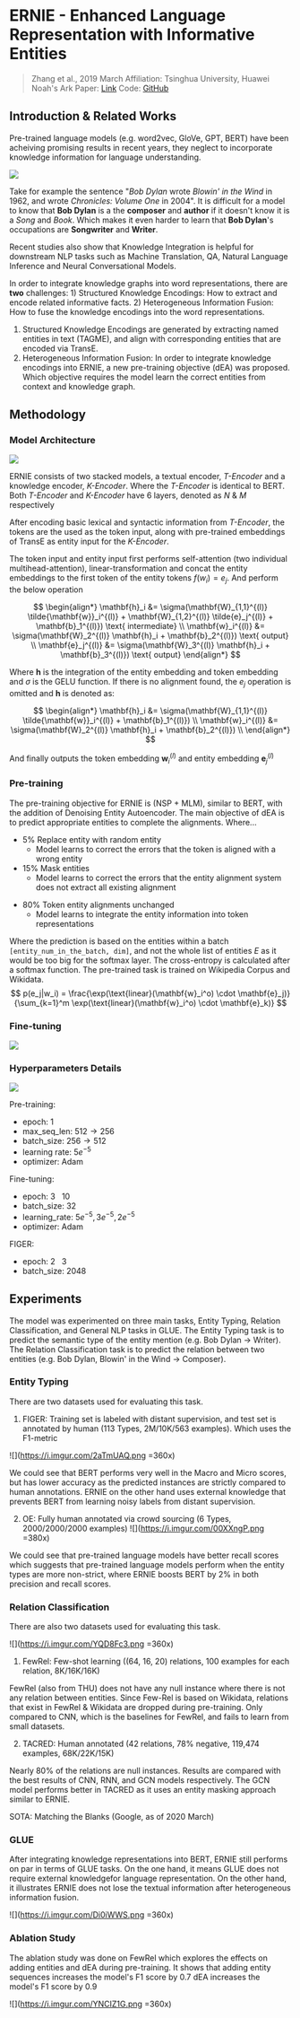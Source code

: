 # ERNIE - Enhanced Language Representation with Informative Entities

> Zhang et al., 2019 March
> Affiliation: Tsinghua University, Huawei Noah's Ark
> Paper: [Link](https://arxiv.org/abs/1905.07129)
> Code: [GitHub](https://github.com/thunlp/ERNIE)

## Introduction & Related Works

Pre-trained language models (e.g. word2vec, GloVe, GPT, BERT) have been acheiving promising results in recent years, they neglect  to  incorporate  knowledge  information for language understanding.

![](https://i.imgur.com/AMB65UY.png)

Take for example the sentence "*Bob Dylan* wrote *Blowin' in the Wind* in 1962, and wrote *Chronicles: Volume One* in 2004". It is difficult for a model to know that **Bob Dylan** is a the **composer** and **author** if it doesn't know it is a *Song* and *Book*. Which makes it even harder to learn that **Bob Dylan**'s occupations are **Songwriter** and **Writer**.

Recent studies also show that Knowledge Integration is helpful for downstream NLP tasks such as Machine Translation, QA, Natural Language Inference and Neural Conversational Models.

In order to integrate knowledge graphs into word representations, there are **two** challenges: 1) Structured Knowledge Encodings: How to extract and encode related informative facts. 2) Heterogeneous Information Fusion: How to fuse the knowledge encodings into the word representations.

1) Structured Knowledge Encodings are generated by extracting named entities in text (TAGME), and align with corresponding entities that are encoded via TransE.
2) Heterogeneous Information Fusion: In order to integrate knowledge encodings into ERNIE, a new pre-training objective (dEA) was proposed. Which objective requires the model learn the correct entities from context and knowledge graph.

<p style="page-break-before: always">

## Methodology

### Model Architecture

![](https://i.imgur.com/McUS2Zf.png)

ERNIE consists of two stacked models, a textual encoder, *T-Encoder* and a knowledge encoder, *K-Encoder*. Where the *T-Encoder* is identical to BERT. Both *T-Encoder* and *K-Encoder* have 6 layers, denoted as $N$ & $M$ respectively

After encoding basic lexical and syntactic information from *T-Encoder*, the tokens are the used as the token input, along with pre-trained embeddings of TransE as entity input for the *K-Encoder*.

The token input and entity input first performs self-attention (two individual multihead-attention), linear-transformation and concat the entity embeddings to the first token of the entity tokens $f(w_i) = e_j$. And perform the below operation

$$
\begin{align*}
\mathbf{h}_i &= \sigma(\mathbf{W}_{1,1}^{(l)} \tilde{\mathbf{w}}_i^{(l)} + \mathbf{W}_{1,2}^{(l)} \tilde{e}_j^{(l)} + \mathbf{b}_1^{(l)}) \text{ intermediate} \\
\mathbf{w}_i^{(l)} &= \sigma(\mathbf{W}_2^{(l)} \mathbf{h}_i + \mathbf{b}_2^{(l)}) \text{ output} \\
\mathbf{e}_j^{(l)} &= \sigma(\mathbf{W}_3^{(l)} \mathbf{h}_i + \mathbf{b}_3^{(l)}) \text{ output}
\end{align*}
$$

Where $\mathbf{h}$ is the integration of the entity embedding and token embedding and $\sigma$ is the GELU function. If there is no alignment found, the $e_j$ operation is omitted and $\mathbf{h}$ is denoted as:

$$
\begin{align*}
\mathbf{h}_i &= \sigma(\mathbf{W}_{1,1}^{(l)} \tilde{\mathbf{w}}_i^{(l)} + \mathbf{b}_1^{(l)}) \\
\mathbf{w}_i^{(l)} &= \sigma(\mathbf{W}_2^{(l)} \mathbf{h}_i + \mathbf{b}_2^{(l)}) \\
\end{align*}
$$

And finally outputs the token embedding $\mathbf{w}_i^{(l)}$ and entity embedding $\mathbf{e}_j^{(l)}$

### Pre-training

The pre-training objective for ERNIE is (NSP + MLM), similar to BERT, with the addition of Denoising Entity Autoencoder. The main objective of dEA is to predict appropriate entities to complete the alignments. Where...

- 5% Replace entity with random entity
  - Model learns to correct the errors that the token is aligned with a wrong entity
- 15% Mask entities
  - Model learns to correct the errors that the entity alignment system does not extract all existing alignment

<p style="page-break-before: always">

- 80% Token entity alignments unchanged
  - Model learns to integrate the entity information into token representations

Where the prediction is based on the entities within a batch `[entity_num_in_the_batch, dim]`, and not the whole list of entities $E$ as it would be too big for the softmax layer.
The cross-entropy is calculated after a softmax function. The pre-trained task is trained on Wikipedia Corpus and Wikidata.
$$
p(e_j|w_i) = \frac{\exp(\text{linear}(\mathbf{w}_i^o) \cdot \mathbf{e}_j)}{\sum_{k=1}^m \exp(\text{linear}(\mathbf{w}_i^o) \cdot \mathbf{e}_k)}
$$

### Fine-tuning

![](https://i.imgur.com/GBaD49h.png)

### Hyperparameters Details

![](https://i.imgur.com/4Duqxyh.png)

Pre-training:

- epoch: $1$
- max_seq_len: $512 \to 256$
- batch_size: $256 \to 512$
- learning rate: $5e^{-5}$
- optimizer: Adam

Fine-tuning:

- epoch: $3 \text{ ~ } 10$
- batch_size: $32$
- learning_rate: $5e^{-5}, 3e^{-5}, 2e^{-5}$
- optimizer: Adam

FIGER:

- epoch: $2 \text{ ~ } 3$
- batch_size: $2048$


## Experiments

The model was experimented on three main tasks, Entity Typing, Relation Classification, and General NLP tasks in GLUE. The Entity Typing task is to predict the semantic type of the entity mention (e.g. Bob Dylan $\to$ Writer). The Relation Classification task is to predict the relation between two entities (e.g. Bob Dylan, Blowin' in the Wind $\to$ Composer).

### Entity Typing

There are two datasets used for evaluating this task. 
1) FIGER: Training set is labeled with distant supervision, and test set is annotated by human (113 Types, 2M/10K/563 examples). Which uses the F1-metric

![](https://i.imgur.com/2aTmUAQ.png =360x)

We could see that BERT performs very well in the Macro and Micro scores, but has lower accuracy as the predicted instances are strictly compared to human annotations. ERNIE on the other hand uses external knowledge that prevents BERT from learning noisy labels from distant supervision.

2) OE: Fully human annotated via crowd sourcing (6 Types, 2000/2000/2000 examples)
![](https://i.imgur.com/00XXngP.png =380x)

We could see that pre-trained language models have better recall scores which suggests that pre-trained language models perform when the entity types are more non-strict, where ERNIE boosts BERT by 2% in both precision and recall scores.

<p style="page-break-before: always">

### Relation Classification

There are also two datasets used for evaluating this task. 

![](https://i.imgur.com/YQD8Fc3.png =360x)

1) FewRel: Few-shot learning ((64, 16, 20) relations, 100 examples for each relation, 8K/16K/16K)

FewRel (also from THU) does not have any null instance where there is not any relation between entities. Since Few-Rel is based on Wikidata, relations that exist in FewRel & Wikidata are dropped during pre-training. Only compared to CNN, which is the baselines for FewRel, and fails to learn from small datasets.

2) TACRED: Human annotated (42 relations, 78% negative, 119,474 examples, 68K/22K/15K)

Nearly 80% of the relations are null instances. Results are compared with the best results of CNN, RNN, and GCN models respectively. The GCN model performs better in TACRED as it uses an entity masking approach similar to ERNIE.

SOTA: Matching the Blanks (Google, as of 2020 March)

### GLUE

After integrating knowledge representations into BERT, ERNIE still performs on par in terms of GLUE tasks. On the one  hand, it means GLUE does not require external knowledgefor language representation. On the other hand, it illustrates ERNIE does not lose the textual information after heterogeneous information fusion.

![](https://i.imgur.com/Di0iWWS.png =360x)

### Ablation Study

The ablation study was done on FewRel which explores the effects on adding entities and dEA during pre-training. It shows that adding entity sequences increases the model's F1 score by 0.7 dEA increases the model's F1 score by 0.9

![](https://i.imgur.com/YNCIZ1G.png =360x)